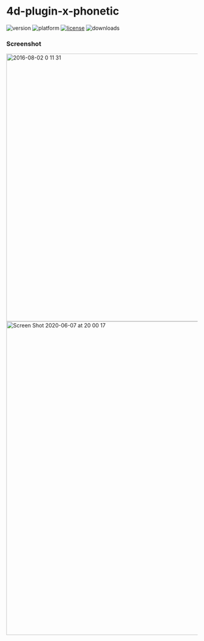 # 4d-plugin-x-phonetic

![version](https://img.shields.io/badge/version-18%2B-EB8E5F)
![platform](https://img.shields.io/static/v1?label=platform&message=mac-intel%20|%20mac-arm&color=blue)
[![license](https://img.shields.io/github/license/miyako/4d-plugin-x-phonetic)](LICENSE)
![downloads](https://img.shields.io/github/downloads/miyako/4d-plugin-x-phonetic/total)

### Screenshot

<img width="705" alt="2016-08-02 0 11 31" src="https://cloud.githubusercontent.com/assets/1725068/17298653/d0e7fb5c-5845-11e6-8e5e-96bccf5911c6.png">

<img width="826" alt="Screen Shot 2020-06-07 at 20 00 17" src="https://user-images.githubusercontent.com/1725068/83967109-90547a80-a8f9-11ea-9d65-04f47debe5da.png">
